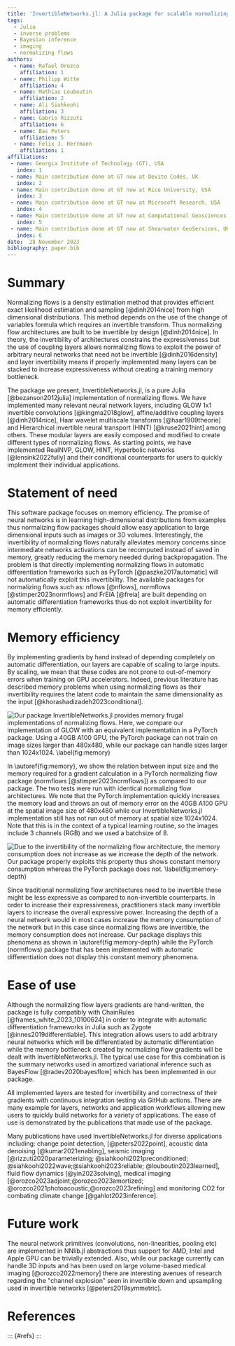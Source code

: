 ```yaml
---
title: 'InvertibleNetworks.jl: A Julia package for scalable normalizing flows'
tags:
  - Julia
  - inverse problems
  - Bayesian inference
  - imaging
  - normalizing flows
authors:
  - name: Rafael Orozco
    affiliation: 1
  - name: Philipp Witte
    affiliation: 4
  - name: Mathias Louboutin
    affiliation: 2
  - name: Ali Siahkoohi
    affiliation: 3
  - name: Gabrio Rizzuti
    affiliation: 6
  - name: Bas Peters
    affiliation: 5
  - name: Felix J. Herrmann
    affiliation: 1
affiliations:
 - name: Georgia Institute of Technology (GT), USA
   index: 1
 - name: Main contribution done at GT now at Devito Codes, UK
   index: 2
 - name: Main contribution done at GT now at Rice University, USA
   index: 3
 - name: Main contribution done at GT now at Microsoft Research, USA
   index: 4
 - name: Main contribution done at GT now at Computational Geosciences Inc, Canada
   index: 5
 - name: Main contribution done at GT now at Shearwater GeoServices, UK
   index: 6
date:  28 November 2023  
bibliography: paper.bib
---
```


# Summary

Normalizing flows is a density estimation method that provides efficient exact likelihood estimation and sampling [@dinh2014nice] from high dimensional distributions. This method depends on the use of the change of variables formula which requires an invertible transform. Thus normalizing flow architectures are built to be invertible by design [@dinh2014nice]. In theory, the invertibility of architectures constrains the expressiveness but the use of coupling layers allows normalizing flows to exploit the power of arbitrary neural networks that need not be invertible [@dinh2016density] and layer invertibility means if properly implemented many layers can be stacked to increase expressiveness without creating a training memory bottleneck.  

The package we present, InvertibleNetworks.jl, is a pure Julia [@bezanson2012julia] implementation of normalizing flows. We have implemented many relevant neural network layers, including GLOW 1x1 invertible convolutions [@kingma2018glow], affine/additive coupling layers [@dinh2014nice], Haar wavelet multiscale transforms [@haar1909theorie] and Hierarchical invertible neural transport (HINT) [@kruse2021hint] among others. These modular layers are easily composed and modified to create different types of normalizing flows. As starting points, we have implemented RealNVP, GLOW, HINT, Hyperbolic networks [@lensink2022fully] and their conditional counterparts for users to quickly implement their individual applications. 

# Statement of need

This software package focuses on memory efficiency. The promise of neural networks is in learning high-dimensional distributions from examples thus normalizing flow packages should allow easy application to large dimensional inputs such as images or 3D volumes. Interestingly, the invertibility of normalizing flows naturally alleviates memory concerns since intermediate networks activations can be recomputed instead of saved in memory, greatly reducing the memory needed during backpropagation. The problem is that directly implementing normalizing flows in automatic differentiation frameworks such as PyTorch [@paszke2017automatic] will not automatically exploit this invertibility. The available packages for normalizing flows such as: nflows [@nflows], normflows [@stimper2023normflows] and FrEIA [@freia] are built depending on automatic differentiation frameworks thus do not exploit invertibility for memory efficiently. 

# Memory efficiency
By implementing gradients by hand instead of depending completely on automatic differentiation, our layers are capable of scaling to large inputs. By scaling, we mean that these codes are not prone to out-of-memory errors when training on GPU accelerators. Indeed, previous literature has described memory problems when using normalizing flows as their invertibility requires the latent code to maintain the same dimensionality as the input [@khorashadizadeh2023conditional].

![Our package InvertibleNetworks.jl provides memory frugal implementations of normalizing flows. Here, we compare our implementation of GLOW with an equivalent implementation in a PyTorch package.  Using a 40GB A100 GPU, the PyTorch package can not train on image sizes larger than 480x480,  while our package can handle sizes larger than 1024x1024.
\label{fig:memory}](./figs/mem_used_new.png)

In \autoref{fig:memory}, we show the relation between input size and the memory required for a gradient calculation in a PyTorch normalizing flow package (normflows [@stimper2023normflows]) as compared to our package. The two tests were run with identical normalizing flow architectures. We note that the PyTorch implementation quickly increases the memory load and throws an out of memory error on the 40GB A100 GPU at the spatial image size of 480x480 while our InvertibleNetworks.jl implementation still has not run out of memory at spatial size 1024x1024. Note that this is in the context of a typical learning routine, so the images include 3 channels (RGB) and we used a batchsize of 8. 

![Due to the invertibility of the normalizing flow architecture, the memory consumption does not increase as we increase the depth of the network. Our package properly exploits this property thus shows constant memory consumption whereas the PyTorch package does not. 
\label{fig:memory-depth}](./figs/mem_used_new_depth.png)


Since traditional normalizing flow architectures need to be invertible these might be less expressive as compared to non-invertible counterparts. In order to increase their expressiveness, practitioners stack many invertible layers to increase the overall expressive power. Increasing the depth of a neural network would in most cases increase the memory consumption of the network but in this case since normalizing flows are invertible, the memory consumption does not increase. Our package displays this phenomena as shown in \autoref{fig:memory-depth} while the PyTorch (normflows) package that has been implemented with automatic differentiation does not display this constant memory phenomena. 

# Ease of use
Although the normalizing flow layers gradients are hand-written, the package is fully compatibly with ChainRules [@frames_white_2023_10100624] in order to integrate with automatic differentiation frameworks in Julia such as Zygote [@innes2019differentiable]. This integration allows users to add arbitrary neural networks which will be differentiated by automatic differentiation while the memory bottleneck created by normalizing flow gradients will be dealt with InvertibleNetworks.jl. The typical use case for this combination is the summary networks used in amortized variational inference such as BayesFlow [@radev2020bayesflow] which has been implemented in our package. 

All implemented layers are tested for invertibility and correctness of their gradients with continuous integration testing via GitHub actions.  There are many example for layers, networks and  application workflows allowing new users to quickly build networks for a variety of applications. The ease of use is demonstrated by the publications that made use of the package.

Many publications have used InvertibleNetworks.jl for diverse applications including: change point detection, [@peters2022point], acoustic data denoising [@kumar2021enabling], seismic imaging [@rizzuti2020parameterizing; @siahkoohi2021preconditioned; @siahkoohi2022wave;@siahkoohi2023reliable; @louboutin2023learned], fluid flow dynamics [@yin2023solving], medical imaging [@orozco2023adjoint;@orozco2023amortized; @orozco2021photoacoustic;@orozco2023refining] and monitoring CO2 for combating climate change [@gahlot2023inference].

# Future work
The neural network primitives (convolutions, non-linearities, pooling etc) are implemented in NNlib.jl abstractions thus support for AMD, Intel and Apple GPU can be trivially extended. Also, while our package currently can handle 3D inputs and has been used on large volume-based medical imaging [@orozco2022memory] there are interesting avenues of research regarding the "channel explosion" seen in invertible down and upsampling used in invertible networks [@peters2019symmetric]. 



# References

::: {#refs}
:::


